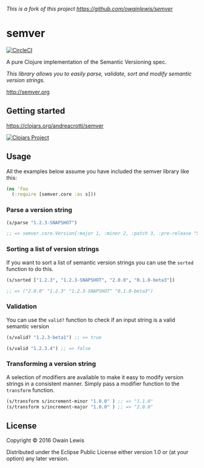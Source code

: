 *This is a fork of this project https://github.com/owainlewis/semver*

# semver

[![CircleCI](https://circleci.com/gh/andreacrotti/semver.svg?style=svg)](https://circleci.com/gh/owainlewis/semver)

A pure Clojure implementation of the Semantic Versioning spec.

*This library allows you to easily parse, validate, sort and modify semantic version strings.*

http://semver.org

## Getting started

https://clojars.org/andreacrotti/semver

[![Clojars Project](https://img.shields.io/clojars/v/andreacrotti/semver.svg)](https://clojars.org/andreacrotti/semver)

## Usage

All the examples below assume you have included the semver library like this:

```clojure
(ns 'foo
  (:require [semver.core :as s]))
```

### Parse a version string

```clojure
(s/parse "1.2.3-SNAPSHOT")

;; => semver.core.Version{:major 1, :minor 2, :patch 3, :pre-release "SNAPSHOT", :metadata nil}
```

### Sorting a list of version strings

If you want to sort a list of semantic version strings you can use the `sorted` function to do this.

```clojure
(s/sorted ["1.2.3", "1.2.3-SNAPSHOT", "2.0.0", "0.1.0-beta3"])

;; => ("2.0.0" "1.2.3" "1.2.3-SNAPSHOT" "0.1.0-beta3")
```

### Validation

You can use the `valid?` function to check if an input string is a valid semantic version

```clojure
(s/valid? "1.2.3-beta1") ;; => true

(s/valid "1.2.3.4") ;; => false
```

### Transforming a version string

A selection of modifiers are available to make it easy to modify version strings in a consistent manner. Simply pass a modifier function to the `transform` function.

```clojure
(s/transform s/increment-minor "1.0.0" ) ;; => "1.1.0"
(s/transform s/increment-major "1.0.0" ) ;; => "2.0.0"
```

## License

Copyright © 2016 Owain Lewis

Distributed under the Eclipse Public License either version 1.0 or (at
your option) any later version.
